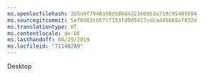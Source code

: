 ```yaml
---
ms.openlocfilehash: 3b5a9f7948a58d58bd432360863a719c95485504
ms.sourcegitcommit: 5ef0d02cb57c7153fd9d5417cdcad45665af832e
ms.translationtype: HT
ms.contentlocale: de-DE
ms.lasthandoff: 08/29/2019
ms.locfileid: "71140289"
---
```

Desktop